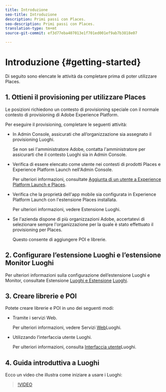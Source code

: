 ```yaml
---
title: Introduzione
seo-title: Introduzione
description: Primi passi con Places.
seo-description: Primi passi con Places.
translation-type: tm+mt
source-git-commit: ef3d77eba407013e1f701ed001ef9ab7b3818e07

---
```



# Introduzione {#getting-started}

Di seguito sono elencate le attività da completare prima di poter utilizzare Places.

## 1. Ottieni il provisioning per utilizzare Places

Le posizioni richiedono un contesto di provisioning speciale con il normale contesto di provisioning di Adobe Experience Platform.

Per eseguire il provisioning, completare le seguenti attività:

* In Admin Console, assicurati che all’organizzazione sia assegnato il provisioning Luoghi.

   Se non sei l'amministratore Adobe, contatta l'amministratore per assicurarti che il contesto Luoghi sia in Admin Console.

* Verifica di essere elencato come utente nei contesti di prodotti Places e Experience Platform Launch nell'Admin Console.

   Per ulteriori informazioni, consultate [Aggiunta di un utente a Experience Platform Launch e Places](/help/adding-a-user-to-places.md).

* Verifica che la proprietà dell'app mobile sia configurata in Experience Platform Launch con l'estensione Places installata.

   Per ulteriori informazioni, vedere Estensione [](/help/configure-places-in-the-sdk/places-extension/places-extension.md)Luoghi.

* Se l'azienda dispone di più organizzazioni Adobe, accertatevi di selezionare sempre l'organizzazione per la quale è stato effettuato il provisioning per Places.

   Questo consente di aggiungere POI e librerie.

## 2. Configurare l’estensione Luoghi e l’estensione Monitor Luoghi

Per ulteriori informazioni sulla configurazione dell’estensione Luoghi e Monitor, consultate Estensione [Luoghi e Estensione](/help/configure-places-in-the-sdk/places-extension/places-extension.md) [Luoghi](/help/configure-places-in-the-sdk/places-monitor-extension/places-monitor-extension.md).

## 3. Creare librerie e POI

Potete creare librerie e POI in uno dei seguenti modi:

* Tramite i servizi Web.

   Per ulteriori informazioni, vedere Servizi [Web](/help/places-rest-apis/places-web-services.md)Luoghi.

* Utilizzando l’interfaccia utente Luoghi.

   Per ulteriori informazioni, consulta [Interfaccia utente](/help/places-database-management-1/places-database-management.md)Luoghi.

## 4. Guida introduttiva a Luoghi

Ecco un video che illustra come iniziare a usare i Luoghi:

>[!VIDEO](https://www.youtube.com/watch?v=aV6i_ayxWCw)